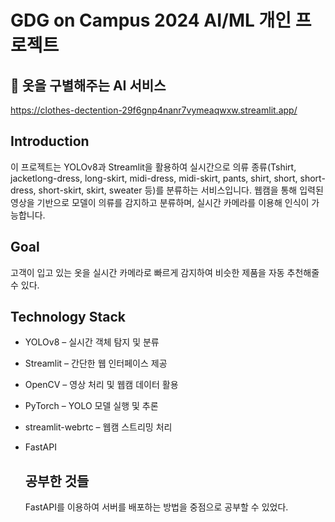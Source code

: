 # GDG on Campus 2024 AI/ML 개인 프로젝트

## 👕 옷을 구별해주는 AI 서비스
https://clothes-dectention-29f6gnp4nanr7vymeaqwxw.streamlit.app/

## Introduction
이 프로젝트는 YOLOv8과 Streamlit을 활용하여 실시간으로 의류 종류(Tshirt, jacketlong-dress, long-skirt, midi-dress, midi-skirt, pants, shirt, short, short-dress, short-skirt, skirt, sweater 등)를 분류하는 서비스입니다. 
웹캠을 통해 입력된 영상을 기반으로 모델이 의류를 감지하고 분류하며, 실시간 카메라를 이용해 인식이 가능합니다.

## Goal
고객이 입고 있는 옷을 실시간 카메라로 빠르게 감지하여 비슷한 제품을 자동 추천해줄 수 있다. 

## Technology Stack
- YOLOv8 – 실시간 객체 탐지 및 분류
- Streamlit – 간단한 웹 인터페이스 제공
- OpenCV – 영상 처리 및 웹캠 데이터 활용
- PyTorch – YOLO 모델 실행 및 추론
- streamlit-webrtc – 웹캠 스트리밍 처리
- FastAPI

  ## 공부한 것들
  FastAPI를 이용하여 서버를 배포하는 방법을 중점으로 공부할 수 있었다. 
